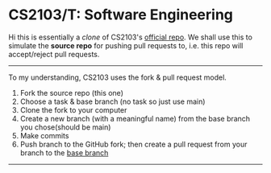 # CS2103/T: Software Engineering

Hi this is essentially a *clone* of CS2103's [official repo](https://github.com/nus-cs2103-AY2122S2/ip). 
We shall use this to simulate the **source repo** for pushing pull requests to, i.e. this repo will accept/reject pull requests.

---
To my understanding, CS2103 uses the fork & pull request model.
1. Fork the source repo (this one)
2. Choose a task & base branch (no task so just use main)
3. Clone the fork to your computer
4. Create a new branch (with a meaningful name) from the base branch you chose(should be main)
5. Make commits
6. Push branch to the GitHub fork; then create a pull request from your branch to the [base branch](https://docs.github.com/en/pull-requests/collaborating-with-pull-requests/proposing-changes-to-your-work-with-pull-requests/about-pull-requests)
---


